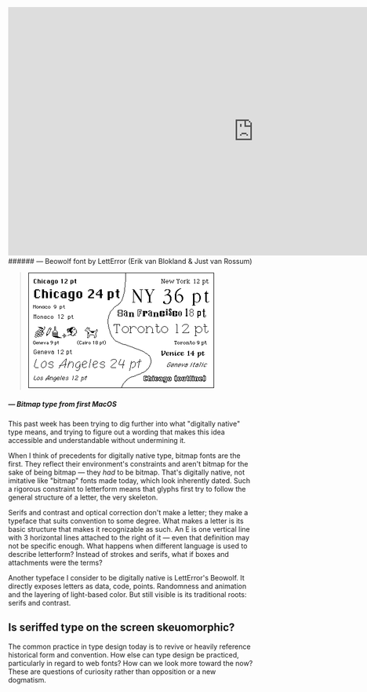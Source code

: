 <a name="capstoneideas02"></a>

<iframe src="https://player.vimeo.com/video/49548029" width="1000" height="506" frameborder="0" webkitallowfullscreen mozallowfullscreen allowfullscreen></iframe>
###### — Beowolf font by LettError (Erik van Blokland & Just van Rossum)

>![](images/11/bitmap.png)
##### — Bitmap type from first MacOS

This past week has been trying to dig further into what "digitally native" type means, and trying to figure out a wording that makes this idea accessible and understandable without undermining it.

When I think of precedents for digitally native type, bitmap fonts are the first. They reflect their environment's constraints and aren't bitmap for the sake of being bitmap — they *had* to be bitmap. That's digitally native, not imitative like "bitmap" fonts made today, which look inherently dated. Such a rigorous constraint to letterform means that glyphs first try to follow the general structure of a letter, the very skeleton.

Serifs and contrast and optical correction don't make a letter; they make a typeface that suits convention to some degree. What makes a letter is its basic structure that makes it recognizable as such. An E is one vertical line with 3 horizontal lines attached to the right of it — even that definition may not be specific enough. What happens when different language is used to describe letterform? Instead of strokes and serifs, what if boxes and attachments were the terms?

Another typeface I consider to be digitally native is LettError's Beowolf. It directly exposes letters as data, code, points. Randomness and animation and the layering of light-based color. But still visible is its traditional roots: serifs and contrast.

## Is seriffed type on the screen skeuomorphic?

The common practice in type design today is to revive or heavily reference historical form and convention. How else can type design be practiced, particularly in regard to web fonts? How can we look more toward the now? These are questions of curiosity rather than opposition or a new dogmatism.
